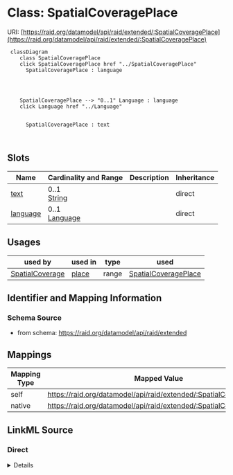 

# Class: SpatialCoveragePlace



URI: [https://raid.org/datamodel/api/raid/extended/:SpatialCoveragePlace](https://raid.org/datamodel/api/raid/extended/:SpatialCoveragePlace)






```mermaid
 classDiagram
    class SpatialCoveragePlace
    click SpatialCoveragePlace href "../SpatialCoveragePlace"
      SpatialCoveragePlace : language
        
          
    
    
    SpatialCoveragePlace --> "0..1" Language : language
    click Language href "../Language"

        
      SpatialCoveragePlace : text
        
      
```




<!-- no inheritance hierarchy -->


## Slots

| Name | Cardinality and Range | Description | Inheritance |
| ---  | --- | --- | --- |
| [text](../slots/text.md) | 0..1 <br/> [String](../types/String.md) |  | direct |
| [language](../slots/language.md) | 0..1 <br/> [Language](../classes/Language.md) |  | direct |





## Usages

| used by | used in | type | used |
| ---  | --- | --- | --- |
| [SpatialCoverage](../classes/SpatialCoverage.md) | [place](../slots/place.md) | range | [SpatialCoveragePlace](../classes/SpatialCoveragePlace.md) |






## Identifier and Mapping Information







### Schema Source


* from schema: https://raid.org/datamodel/api/raid/extended




## Mappings

| Mapping Type | Mapped Value |
| ---  | ---  |
| self | https://raid.org/datamodel/api/raid/extended/:SpatialCoveragePlace |
| native | https://raid.org/datamodel/api/raid/extended/:SpatialCoveragePlace |







## LinkML Source

<!-- TODO: investigate https://stackoverflow.com/questions/37606292/how-to-create-tabbed-code-blocks-in-mkdocs-or-sphinx -->

### Direct

<details>
```yaml
name: SpatialCoveragePlace
from_schema: https://raid.org/datamodel/api/raid/extended
slots:
- text
- language

```
</details>

### Induced

<details>
```yaml
name: SpatialCoveragePlace
from_schema: https://raid.org/datamodel/api/raid/extended
attributes:
  text:
    name: text
    from_schema: https://raid.org/datamodel/api/raid/extended
    rank: 1000
    alias: text
    owner: SpatialCoveragePlace
    domain_of:
    - SubjectKeyword
    - SpatialCoveragePlace
    range: string
  language:
    name: language
    from_schema: https://raid.org/datamodel/api/raid/extended
    rank: 1000
    alias: language
    owner: SpatialCoveragePlace
    domain_of:
    - SubjectKeyword
    - SpatialCoveragePlace
    range: Language

```
</details>